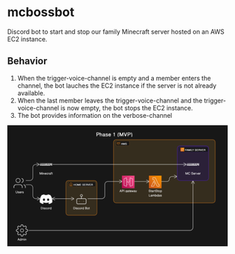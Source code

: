 # mcbossbot
Discord bot to start and stop our family Minecraft server hosted on an AWS EC2 instance.

## Behavior
1. When the trigger-voice-channel is empty and a member enters the channel, the bot lauches the EC2 instance if the server is not already available.
2. When the last member leaves the trigger-voice-channel and the trigger-voice-channel is now empty, the bot stops the EC2 instance.
3. The bot provides information on the verbose-channel

![Phase1 Diagram](media\Phase1-diagram.PNG "Phase1 Diagram")





